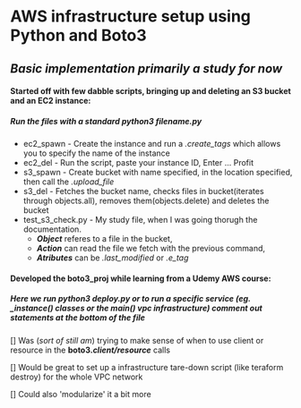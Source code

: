 # AWS infrastructure setup using Python and Boto3
## *Basic implementation primarily a study for now*

#### Started off with few dabble scripts, bringing up and deleting an S3 bucket and an EC2 instance:
##### __Run the files with a standard *python3 filename.py*__
* ec2_spawn - Create the instance and run a *.create_tags* which allows you to specify the name of the instance
* ec2_del - Run the script, paste your instance ID, Enter ... Profit
* s3_spawn - Create bucket with name specified, in the location specified, then call the *.upload_file*
* s3_del - Fetches the bucket name, checks files in bucket(iterates through objects.all), removes them(objects.delete) and deletes the bucket
* test_s3_check.py - My study file, when I was going thorugh the documentation.
  * __*Object*__ referes to a file in the bucket,
  * __*Action*__ can read the file we fetch with the previous command,
  * __*Atributes*__ can be *.last_modified* or *.e_tag*

#### Developed the boto3_proj while learning from a Udemy AWS course:
##### __Here we run *python3 deploy.py* or to run a specific service (eg. *_instance()* classes or the *main()* vpc infrastructure) comment out  statements at the bottom of the file__



[] Was (*sort of still am*) trying to make sense of when to use client or resource in the __boto3.*client/resource*__ calls

[] Would be great to set up a infrastructure tare-down script (like teraform destroy) for the whole VPC network

[] Could also 'modularize' it a bit more
